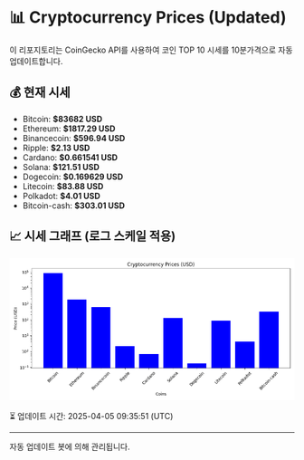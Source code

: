 
# 📊 Cryptocurrency Prices (Updated)

이 리포지토리는 CoinGecko API를 사용하여 코인 TOP 10 시세를 10분가격으로 자동 업데이트합니다.

## 💰 현재 시세
- Bitcoin: **$83682 USD**
- Ethereum: **$1817.29 USD**
- Binancecoin: **$596.94 USD**
- Ripple: **$2.13 USD**
- Cardano: **$0.661541 USD**
- Solana: **$121.51 USD**
- Dogecoin: **$0.169629 USD**
- Litecoin: **$83.88 USD**
- Polkadot: **$4.01 USD**
- Bitcoin-cash: **$303.01 USD**

## 📈 시세 그래프 (로그 스케일 적용)
![Crypto Prices](crypto_prices.png)

⏳ 업데이트 시간: 2025-04-05 09:35:51 (UTC)

---
자동 업데이트 봇에 의해 관리됩니다.
